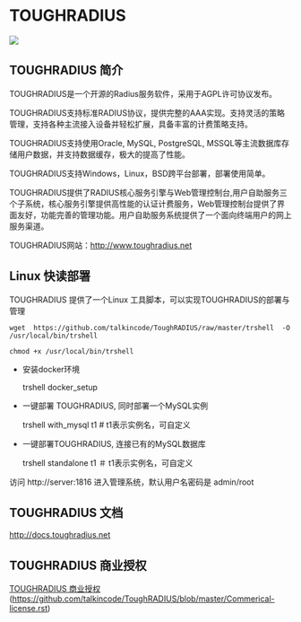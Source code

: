# TOUGHRADIUS

[![](https://badge.imagelayers.io/talkincode/toughradius:v2.svg)](https://imagelayers.io/?images=talkincode/toughradius:v2 'Get your own badge on imagelayers.io')

## TOUGHRADIUS 简介

TOUGHRADIUS是一个开源的Radius服务软件，采用于AGPL许可协议发布。

TOUGHRADIUS支持标准RADIUS协议，提供完整的AAA实现。支持灵活的策略管理，支持各种主流接入设备并轻松扩展，具备丰富的计费策略支持。

TOUGHRADIUS支持使用Oracle, MySQL, PostgreSQL, MSSQL等主流数据库存储用户数据，并支持数据缓存，极大的提高了性能。

TOUGHRADIUS支持Windows，Linux，BSD跨平台部署，部署使用简单。

TOUGHRADIUS提供了RADIUS核心服务引擎与Web管理控制台,用户自助服务三个子系统，核心服务引擎提供高性能的认证计费服务，Web管理控制台提供了界面友好，功能完善的管理功能。用户自助服务系统提供了一个面向终端用户的网上服务渠道。

TOUGHRADIUS网站：http://www.toughradius.net

## Linux 快读部署

TOUGHRADIUS 提供了一个Linux 工具脚本，可以实现TOUGHRADIUS的部署与管理

    wget  https://github.com/talkincode/ToughRADIUS/raw/master/trshell  -O /usr/local/bin/trshell

    chmod +x /usr/local/bin/trshell


- 安装docker环境

    trshell docker_setup


- 一键部署 TOUGHRADIUS, 同时部署一个MySQL实例

    trshell with_mysql t1     # t1表示实例名，可自定义


- 一键部署TOUGHRADIUS, 连接已有的MySQL数据库

    trshell standalone t1     ＃ t1表示实例名，可自定义


访问 http://server:1816  进入管理系统，默认用户名密码是 admin/root

## TOUGHRADIUS 文档

http://docs.toughradius.net

## TOUGHRADIUS 商业授权

[TOUGHRADIUS 商业授权](#) (https://github.com/talkincode/ToughRADIUS/blob/master/Commerical-license.rst)